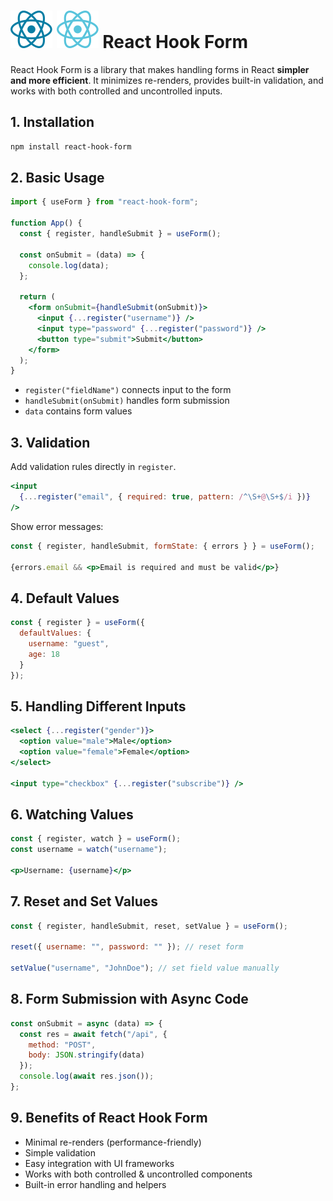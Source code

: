 # ![ ](../assets/react_light.svg#only-light) ![ ](../assets/react_dark.svg#only-dark) React Hook Form

React Hook Form is a library that makes handling forms in React **simpler and more efficient**. It minimizes re-renders, provides built-in validation, and works with both controlled and uncontrolled inputs.

## 1. Installation

```bash
npm install react-hook-form
```

## 2. Basic Usage

```jsx
import { useForm } from "react-hook-form";

function App() {
  const { register, handleSubmit } = useForm();

  const onSubmit = (data) => {
    console.log(data);
  };

  return (
    <form onSubmit={handleSubmit(onSubmit)}>
      <input {...register("username")} />
      <input type="password" {...register("password")} />
      <button type="submit">Submit</button>
    </form>
  );
}
```

* `register("fieldName")` connects input to the form
* `handleSubmit(onSubmit)` handles form submission
* `data` contains form values

## 3. Validation

Add validation rules directly in `register`.

```jsx
<input
  {...register("email", { required: true, pattern: /^\S+@\S+$/i })}
/>
```

Show error messages:

```jsx
const { register, handleSubmit, formState: { errors } } = useForm();

{errors.email && <p>Email is required and must be valid</p>}
```

## 4. Default Values

```jsx
const { register } = useForm({
  defaultValues: {
    username: "guest",
    age: 18
  }
});
```

## 5. Handling Different Inputs

```jsx
<select {...register("gender")}>
  <option value="male">Male</option>
  <option value="female">Female</option>
</select>

<input type="checkbox" {...register("subscribe")} />
```

## 6. Watching Values

```jsx
const { register, watch } = useForm();
const username = watch("username");

<p>Username: {username}</p>
```

## 7. Reset and Set Values

```jsx
const { register, handleSubmit, reset, setValue } = useForm();

reset({ username: "", password: "" }); // reset form

setValue("username", "JohnDoe"); // set field value manually
```

## 8. Form Submission with Async Code

```jsx
const onSubmit = async (data) => {
  const res = await fetch("/api", {
    method: "POST",
    body: JSON.stringify(data)
  });
  console.log(await res.json());
};
```

## 9. Benefits of React Hook Form

* Minimal re-renders (performance-friendly)
* Simple validation
* Easy integration with UI frameworks
* Works with both controlled & uncontrolled components
* Built-in error handling and helpers
